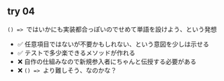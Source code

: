 ## try 04
`() => `ではいかにも実装都合っぽいのでせめて単語を設けよう、という発想

+ :white_check_mark: 任意項目ではないが不要かもしれない、という意図を少しは示せる
+ :white_check_mark: テストで多少楽できるメソッドが作れる
+ :x: 自作の仕組みなので新規参入者にちゃんと伝授する必要がある
+ :x: `() => `より難しそう、なのかな？
